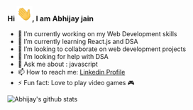 ### Hi <img alt = gif src ="hand.gif" width= "35"/>, I am Abhijay jain 



- 🔭 I’m currently working on my Web Development skills
- 🌱 I’m currently learning React.js and DSA
- 👯 I’m looking to collaborate on web development projects
- 🤔 I’m looking for help with DSA
- 💬 Ask me about : javascript
- 📫 How to reach me: [Linkedin Profile](https://www.linkedin.com/in/abhijay-jain-551b01193/)
- ⚡ Fun fact: Love to play video games 🎮

![Abhijay's github stats](https://github-readme-stats.vercel.app/api?username=Abhijay007&show_icons=true&hide_border=true)

